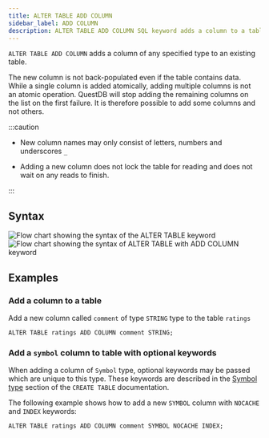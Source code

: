 ```yaml
---
title: ALTER TABLE ADD COLUMN
sidebar_label: ADD COLUMN
description: ALTER TABLE ADD COLUMN SQL keyword adds a column to a table.
---
```


`ALTER TABLE ADD COLUMN` adds a column of any specified type to an existing table.

The new column is not back-populated even if the table contains data. While a
single column is added atomically, adding multiple columns is not an atomic
operation. QuestDB will stop adding the remaining columns on the list on the
first failure. It is therefore possible to add some columns and not others.

:::caution

- New column names may only consist of letters, numbers and underscores `_`

- Adding a new column does not lock the table for reading and does not wait on
  any reads to finish.

:::

## Syntax

![Flow chart showing the syntax of the ALTER TABLE keyword](/img/docs/diagrams/alterTable.svg)
![Flow chart showing the syntax of ALTER TABLE with ADD COLUMN keyword](/img/docs/diagrams/alterTableAddColumn.svg)

## Examples

### Add a column to a table

Add a new column called `comment` of type `STRING` type to the table `ratings`

```questdb-sql title="New column"
ALTER TABLE ratings ADD COLUMN comment STRING;
```

### Add a `symbol` column to table with optional keywords

When adding a column of `Symbol` type, optional keywords may be passed which are
unique to this type. These keywords are described in the
[Symbol type](/docs/reference/sql/create-table#symbol) section of the
`CREATE TABLE` documentation.

The following example shows how to add a new `SYMBOL` column with `NOCACHE` and
`INDEX` keywords:

```questdb-sql title="New symbol column"
ALTER TABLE ratings ADD COLUMN comment SYMBOL NOCACHE INDEX;
```
